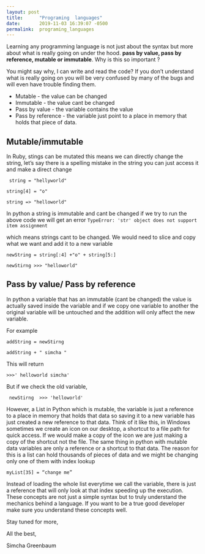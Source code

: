 ```yaml
---
layout: post
title:      "Programing  languages"
date:       2019-11-03 16:39:07 -0500
permalink:  programing_languages
---
```



Learning any programming language is not just about the syntax but more about what is really going on under the hood. **pass by value,   pass by reference, mutable or immutable**. Why is this so important ? 

You might say why, I can write and read the code? If you don’t understand what is really going on you will be very confused by many of the bugs and will even have trouble finding them. 

* Mutable - the value can be changed 
* Immutable - the value cant be changed 
* Pass by value - the variable contains the value 
* Pass by reference - the variable just point to a place in memory that holds that piece of data.

##  Mutable/immutable
In Ruby, stings can be mutated  this means we can directly change the string, let’s say there is a spelling mistake in the string you can just access it  and make a direct change 

``` string = "hellyworld"```

```string[4] = "o"```

```string => "helloworld"```

In python a string is immutable and cant be changed if we try to run the above code we will get an error 
```TypeError: 'str' object does not support item assignment``` 

which means strings cant to be changed. We would need to slice and copy what we want and add it to a new variable 

``` newString = string[:4] +"o" + string[5:] ```

```newStirng >>> "helloworld" ```

## Pass by value/ Pass by reference

In python a variable that has an immutable (cant be changed) the value is actually saved inside  the variable and if we copy one variable to another the original variable will be untouched and the addition will only affect the new variable.

For example

```addString = newStirng```

```addString + " simcha "```

This will return

```>>>' helloworld simcha'```

But if we check the old variable, 

``` newStirng  >>> 'helloworld'```


However, a List in Python which is mutable, the variable is just a reference to a place in memory that holds that data so saving it to a new variable has just created a new reference to that data. Think of it like this, in Windows sometimes we create an icon on our desktop, a  shortcut to a file path for quick access. If we would make a copy of the icon we are just making a copy of the shortcut not the file. The same thing in python with mutable data variables are only a reference or a shortcut to that data. The reason for this is a list can hold thousands of pieces of data and we might be changing only one of them with index lookup

```myList[35] = “change me”```

Instead of loading the whole list everytime we call the variable, there is just a reference that will only look at that index  speeding up the execution. These concepts are not just a simple syntax but to truly understand the mechanics behind a language. If you want to be a true good developer make sure you understand these concepts well.



Stay tuned for more,

All the best,

Simcha Greenbaum





